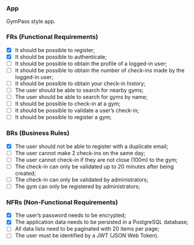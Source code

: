 ### App

GymPass style app.

### FRs (Functional Requirements)

- [X] It should be possible to register;
- [X] It should be possible to authenticate;
- [ ] It should be possible to obtain the profile of a logged-in user;
- [ ] It should be possible to obtain the number of check-ins made by the logged-in user;
- [ ] It should be possible to obtain your check-in history;
- [ ] The user should be able to search for nearby gyms;
- [ ] The user should be able to search for gyms by name;
- [ ] It should be possible to check-in at a gym;
- [ ] It should be possible to validate a user’s check-in;
- [ ] It should be possible to register a gym;

### BRs (Business Rules)

- [X] The user should not be able to register with a duplicate email;
- [ ] The user cannot make 2 check-ins on the same day;
- [ ] The user cannot check-in if they are not close (100m) to the gym;
- [ ] The check-in can only be validated up to 20 minutes after being created;
- [ ] The check-in can only be validated by administrators;
- [ ] The gym can only be registered by administrators;

### NFRs (Non-Functional Requirements)

- [X] The user’s password needs to be encrypted;
- [X] The application data needs to be persisted in a PostgreSQL database;
- [ ] All data lists need to be paginated with 20 items per page;
- [ ] The user must be identified by a JWT (JSON Web Token).